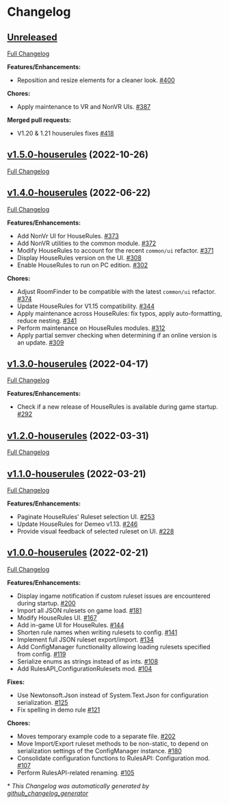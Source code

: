# Changelog

## [Unreleased](https://github.com/orendain/DemeoMods/tree/HEAD)

[Full Changelog](https://github.com/orendain/DemeoMods/compare/v1.5.0-houserules...HEAD)

**Features/Enhancements:**

- Reposition and resize elements for a cleaner look. [\#400](https://github.com/orendain/DemeoMods/pull/400)

**Chores:**

- Apply maintenance to VR and NonVR UIs. [\#387](https://github.com/orendain/DemeoMods/pull/387)

**Merged pull requests:**

- V1.20 & 1.21 houserules fixes [\#418](https://github.com/orendain/DemeoMods/pull/418)

## [v1.5.0-houserules](https://github.com/orendain/DemeoMods/tree/v1.5.0-houserules) (2022-10-26)

[Full Changelog](https://github.com/orendain/DemeoMods/compare/v1.4.0-houserules...v1.5.0-houserules)

## [v1.4.0-houserules](https://github.com/orendain/DemeoMods/tree/v1.4.0-houserules) (2022-06-22)

[Full Changelog](https://github.com/orendain/DemeoMods/compare/v1.3.0-houserules...v1.4.0-houserules)

**Features/Enhancements:**

- Add NonVr UI for HouseRules. [\#373](https://github.com/orendain/DemeoMods/pull/373)
- Add NonVR utilities to the common module. [\#372](https://github.com/orendain/DemeoMods/pull/372)
- Modify HouseRules to account for the recent `common/ui` refactor. [\#371](https://github.com/orendain/DemeoMods/pull/371)
- Display HouseRules version on the UI. [\#308](https://github.com/orendain/DemeoMods/pull/308)
- Enable HouseRules to run on PC edition. [\#302](https://github.com/orendain/DemeoMods/pull/302)

**Chores:**

- Adjust RoomFinder to be compatible with the latest `common/ui` refactor. [\#374](https://github.com/orendain/DemeoMods/pull/374)
- Update HouseRules for V1.15 compatibility. [\#344](https://github.com/orendain/DemeoMods/pull/344)
- Apply maintenance across HouseRules: fix typos, apply auto-formatting, reduce nesting. [\#341](https://github.com/orendain/DemeoMods/pull/341)
- Perform maintenance on HouseRules modules. [\#312](https://github.com/orendain/DemeoMods/pull/312)
- Apply partial semver checking when determining if an online version is an update. [\#309](https://github.com/orendain/DemeoMods/pull/309)

## [v1.3.0-houserules](https://github.com/orendain/DemeoMods/tree/v1.3.0-houserules) (2022-04-17)

[Full Changelog](https://github.com/orendain/DemeoMods/compare/v1.2.0-houserules...v1.3.0-houserules)

**Features/Enhancements:**

- Check if a new release of HouseRules is available during game startup. [\#292](https://github.com/orendain/DemeoMods/pull/292)

## [v1.2.0-houserules](https://github.com/orendain/DemeoMods/tree/v1.2.0-houserules) (2022-03-31)

[Full Changelog](https://github.com/orendain/DemeoMods/compare/v1.1.0-houserules...v1.2.0-houserules)

## [v1.1.0-houserules](https://github.com/orendain/DemeoMods/tree/v1.1.0-houserules) (2022-03-21)

[Full Changelog](https://github.com/orendain/DemeoMods/compare/v1.0.0-houserules...v1.1.0-houserules)

**Features/Enhancements:**

- Paginate HouseRules' Ruleset selection UI. [\#253](https://github.com/orendain/DemeoMods/pull/253)
- Update HouseRules for Demeo v1.13. [\#246](https://github.com/orendain/DemeoMods/pull/246)
- Provide visual feedback of selected ruleset on UI. [\#228](https://github.com/orendain/DemeoMods/pull/228)

## [v1.0.0-houserules](https://github.com/orendain/DemeoMods/tree/v1.0.0-houserules) (2022-02-21)

[Full Changelog](https://github.com/orendain/DemeoMods/compare/faa2e50c1fdc985e4bf0383f16ef8980eb1580b9...v1.0.0-houserules)

**Features/Enhancements:**

- Display ingame notification if custom ruleset issues are encountered during startup. [\#200](https://github.com/orendain/DemeoMods/pull/200)
- Import all JSON rulesets on game load. [\#181](https://github.com/orendain/DemeoMods/pull/181)
- Modify HouseRules UI. [\#167](https://github.com/orendain/DemeoMods/pull/167)
- Add in-game UI for HouseRules. [\#144](https://github.com/orendain/DemeoMods/pull/144)
- Shorten rule names when writing rulesets to config. [\#141](https://github.com/orendain/DemeoMods/pull/141)
- Implement full JSON ruleset export/import. [\#134](https://github.com/orendain/DemeoMods/pull/134)
- Add ConfigManager functionality allowing loading rulesets specified from config. [\#119](https://github.com/orendain/DemeoMods/pull/119)
- Serialize enums as strings instead of as ints. [\#108](https://github.com/orendain/DemeoMods/pull/108)
- Add RulesAPI\_ConfigurationRulesets mod. [\#104](https://github.com/orendain/DemeoMods/pull/104)

**Fixes:**

- Use Newtonsoft.Json instead of System.Text.Json for configuration serialization. [\#125](https://github.com/orendain/DemeoMods/pull/125)
- Fix spelling in demo rule [\#121](https://github.com/orendain/DemeoMods/pull/121)

**Chores:**

- Moves temporary example code to a separate file. [\#202](https://github.com/orendain/DemeoMods/pull/202)
- Move Import/Export ruleset methods to be non-static, to depend on serialization settings of the ConfigManager instance. [\#180](https://github.com/orendain/DemeoMods/pull/180)
- Consolidate configuration functions to RulesAPI: Configuration mod. [\#107](https://github.com/orendain/DemeoMods/pull/107)
- Perform RulesAPI-related renaming. [\#105](https://github.com/orendain/DemeoMods/pull/105)



\* *This Changelog was automatically generated by [github_changelog_generator](https://github.com/github-changelog-generator/github-changelog-generator)*
